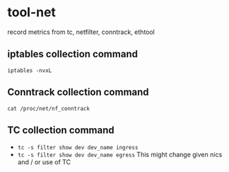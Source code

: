 # tool-net
record metrics from tc, netfilter, conntrack, ethtool

## iptables collection command
`iptables -nvxL`

## Conntrack collection command
`cat /proc/net/nf_conntrack`

## TC collection command
- `tc -s filter show dev dev_name ingress`
- `tc -s filter show dev dev_name egress`
This might change given nics and / or use of TC
